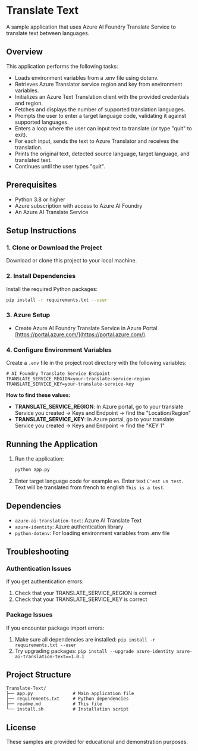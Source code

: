 # Translate Text

A sample application that uses Azure AI Foundry Translate Service to translate text between languages.


## Overview

This application performs the following tasks:
- Loads environment variables from a .env file using dotenv.
- Retrieves Azure Translator service region and key from environment variables.
- Initializes an Azure Text Translation client with the provided credentials and region.
- Fetches and displays the number of supported translation languages.
- Prompts the user to enter a target language code, validating it against supported languages.
- Enters a loop where the user can input text to translate (or type "quit" to exit).
- For each input, sends the text to Azure Translator and receives the translation.
- Prints the original text, detected source language, target language, and translated text.
- Continues until the user types "quit".


## Prerequisites

- Python 3.8 or higher
- Azure subscription with access to Azure AI Foundry
- An Azure AI Translate Service

## Setup Instructions

### 1. Clone or Download the Project

Download or clone this project to your local machine.

### 2. Install Dependencies

Install the required Python packages:

```bash
pip install -r requirements.txt --user
```

### 3. Azure Setup 
- Create Azure AI Foundry Translate Service in Azure Portal [https://portal.azure.com/](https://portal.azure.com/). 


### 4. Configure Environment Variables

Create a `.env` file in the project root directory with the following variables:

```env
# AI Foundry Translate Service Endpoint
TRANSLATE_SERVICE_REGION=your-translate-service-region
TRANSLATE_SERVICE_KEY=your-translate-service-key
```

**How to find these values:**

- **TRANSLATE_SERVICE_REGION**: In Azure portal, go to your translate Service you created → Keys and Endpoint → find the "Location/Region"
- **TRANSLATE_SERVICE_KEY**: In Azure portal, go to your translate Service you created → Keys and Endpoint → find the "KEY 1"

## Running the Application

1. Run the application:
   ```bash
   python app.py
   ```

2. Enter target language code for example `en`. Enter text `C'est un test`. Text will be translated from french to english `This is a test`.


## Dependencies

- `azure-ai-translation-text`: Azure AI Translate Text
- `azure-identity`: Azure authentication library
- `python-dotenv`: For loading environment variables from .env file

## Troubleshooting

### Authentication Issues

If you get authentication errors:
1. Check that your TRANSLATE_SERVICE_REGION is correct
3. Check that your TRANSLATE_SERVICE_KEY is correct


### Package Issues

If you encounter package import errors:
1. Make sure all dependencies are installed: `pip install -r requirements.txt --user`
2. Try upgrading packages: `pip install --upgrade azure-identity azure-ai-translation-text==1.0.1`

## Project Structure

```
Translate-Text/
├── app.py               # Main application file
├── requirements.txt     # Python dependencies
├── readme.md            # This file
└── install.sh           # Installation script
```


## License

These samples are provided for educational and demonstration purposes.